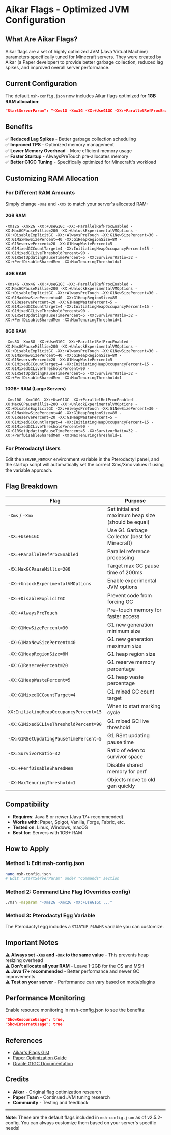 # Aikar Flags - Optimized JVM Configuration

## What Are Aikar Flags?

Aikar flags are a set of highly optimized JVM (Java Virtual Machine) parameters specifically tuned for Minecraft servers. They were created by Aikar (a Paper developer) to provide better garbage collection, reduced lag spikes, and improved overall server performance.

## Current Configuration

The default `msh-config.json` now includes Aikar flags optimized for **1GB RAM allocation**:

```json
"StartServerParam": "-Xms1G -Xmx1G -XX:+UseG1GC -XX:+ParallelRefProcEnabled -XX:MaxGCPauseMillis=200 -XX:+UnlockExperimentalVMOptions -XX:+DisableExplicitGC -XX:+AlwaysPreTouch -XX:G1NewSizePercent=30 -XX:G1MaxNewSizePercent=40 -XX:G1HeapRegionSize=8M -XX:G1ReservePercent=20 -XX:G1HeapWastePercent=5 -XX:G1MixedGCCountTarget=4 -XX:InitiatingHeapOccupancyPercent=15 -XX:G1MixedGCLiveThresholdPercent=90 -XX:G1RSetUpdatingPauseTimePercent=5 -XX:SurvivorRatio=32 -XX:+PerfDisableSharedMem -XX:MaxTenuringThreshold=1"
```

## Benefits

✅ **Reduced Lag Spikes** - Better garbage collection scheduling  
✅ **Improved TPS** - Optimized memory management  
✅ **Lower Memory Overhead** - More efficient memory usage  
✅ **Faster Startup** - AlwaysPreTouch pre-allocates memory  
✅ **Better G1GC Tuning** - Specifically optimized for Minecraft's workload  

## Customizing RAM Allocation

### For Different RAM Amounts

Simply change `-Xms` and `-Xmx` to match your server's allocated RAM:

#### 2GB RAM
```
-Xms2G -Xmx2G -XX:+UseG1GC -XX:+ParallelRefProcEnabled -XX:MaxGCPauseMillis=200 -XX:+UnlockExperimentalVMOptions -XX:+DisableExplicitGC -XX:+AlwaysPreTouch -XX:G1NewSizePercent=30 -XX:G1MaxNewSizePercent=40 -XX:G1HeapRegionSize=8M -XX:G1ReservePercent=20 -XX:G1HeapWastePercent=5 -XX:G1MixedGCCountTarget=4 -XX:InitiatingHeapOccupancyPercent=15 -XX:G1MixedGCLiveThresholdPercent=90 -XX:G1RSetUpdatingPauseTimePercent=5 -XX:SurvivorRatio=32 -XX:+PerfDisableSharedMem -XX:MaxTenuringThreshold=1
```

#### 4GB RAM
```
-Xms4G -Xmx4G -XX:+UseG1GC -XX:+ParallelRefProcEnabled -XX:MaxGCPauseMillis=200 -XX:+UnlockExperimentalVMOptions -XX:+DisableExplicitGC -XX:+AlwaysPreTouch -XX:G1NewSizePercent=30 -XX:G1MaxNewSizePercent=40 -XX:G1HeapRegionSize=8M -XX:G1ReservePercent=20 -XX:G1HeapWastePercent=5 -XX:G1MixedGCCountTarget=4 -XX:InitiatingHeapOccupancyPercent=15 -XX:G1MixedGCLiveThresholdPercent=90 -XX:G1RSetUpdatingPauseTimePercent=5 -XX:SurvivorRatio=32 -XX:+PerfDisableSharedMem -XX:MaxTenuringThreshold=1
```

#### 8GB RAM
```
-Xms8G -Xmx8G -XX:+UseG1GC -XX:+ParallelRefProcEnabled -XX:MaxGCPauseMillis=200 -XX:+UnlockExperimentalVMOptions -XX:+DisableExplicitGC -XX:+AlwaysPreTouch -XX:G1NewSizePercent=30 -XX:G1MaxNewSizePercent=40 -XX:G1HeapRegionSize=8M -XX:G1ReservePercent=20 -XX:G1HeapWastePercent=5 -XX:G1MixedGCCountTarget=4 -XX:InitiatingHeapOccupancyPercent=15 -XX:G1MixedGCLiveThresholdPercent=90 -XX:G1RSetUpdatingPauseTimePercent=5 -XX:SurvivorRatio=32 -XX:+PerfDisableSharedMem -XX:MaxTenuringThreshold=1
```

#### 10GB+ RAM (Large Servers)
```
-Xms10G -Xmx10G -XX:+UseG1GC -XX:+ParallelRefProcEnabled -XX:MaxGCPauseMillis=200 -XX:+UnlockExperimentalVMOptions -XX:+DisableExplicitGC -XX:+AlwaysPreTouch -XX:G1NewSizePercent=30 -XX:G1MaxNewSizePercent=40 -XX:G1HeapRegionSize=8M -XX:G1ReservePercent=20 -XX:G1HeapWastePercent=5 -XX:G1MixedGCCountTarget=4 -XX:InitiatingHeapOccupancyPercent=15 -XX:G1MixedGCLiveThresholdPercent=90 -XX:G1RSetUpdatingPauseTimePercent=5 -XX:SurvivorRatio=32 -XX:+PerfDisableSharedMem -XX:MaxTenuringThreshold=1
```

### For Pterodactyl Users

Edit the `SERVER_MEMORY` environment variable in the Pterodactyl panel, and the startup script will automatically set the correct Xms/Xmx values if using the variable approach.

## Flag Breakdown

| Flag | Purpose |
|------|---------|
| `-Xms` / `-Xmx` | Set initial and maximum heap size (should be equal) |
| `-XX:+UseG1GC` | Use G1 Garbage Collector (best for Minecraft) |
| `-XX:+ParallelRefProcEnabled` | Parallel reference processing |
| `-XX:MaxGCPauseMillis=200` | Target max GC pause time of 200ms |
| `-XX:+UnlockExperimentalVMOptions` | Enable experimental JVM options |
| `-XX:+DisableExplicitGC` | Prevent code from forcing GC |
| `-XX:+AlwaysPreTouch` | Pre-touch memory for faster access |
| `-XX:G1NewSizePercent=30` | G1 new generation minimum size |
| `-XX:G1MaxNewSizePercent=40` | G1 new generation maximum size |
| `-XX:G1HeapRegionSize=8M` | G1 heap region size |
| `-XX:G1ReservePercent=20` | G1 reserve memory percentage |
| `-XX:G1HeapWastePercent=5` | G1 heap waste percentage |
| `-XX:G1MixedGCCountTarget=4` | G1 mixed GC count target |
| `-XX:InitiatingHeapOccupancyPercent=15` | When to start marking cycle |
| `-XX:G1MixedGCLiveThresholdPercent=90` | G1 mixed GC live threshold |
| `-XX:G1RSetUpdatingPauseTimePercent=5` | G1 RSet updating pause time |
| `-XX:SurvivorRatio=32` | Ratio of eden to survivor space |
| `-XX:+PerfDisableSharedMem` | Disable shared memory for perf |
| `-XX:MaxTenuringThreshold=1` | Objects move to old gen quickly |

## Compatibility

- **Requires**: Java 8 or newer (Java 17+ recommended)
- **Works with**: Paper, Spigot, Vanilla, Forge, Fabric, etc.
- **Tested on**: Linux, Windows, macOS
- **Best for**: Servers with 1GB+ RAM

## How to Apply

### Method 1: Edit msh-config.json
```bash
nano msh-config.json
# Edit "StartServerParam" under "Commands" section
```

### Method 2: Command Line Flag (Overrides config)
```bash
./msh -msparam "-Xms2G -Xmx2G -XX:+UseG1GC ..."
```

### Method 3: Pterodactyl Egg Variable
The Pterodactyl egg includes a `STARTUP_PARAMS` variable you can customize.

## Important Notes

⚠️ **Always set `-Xms` and `-Xmx` to the same value** - This prevents heap resizing overhead  
⚠️ **Don't allocate all your RAM** - Leave 1-2GB for the OS and MSH  
⚠️ **Java 17+ recommended** - Better performance and newer GC improvements  
⚠️ **Test on your server** - Performance can vary based on mods/plugins  

## Performance Monitoring

Enable resource monitoring in msh-config.json to see the benefits:
```json
"ShowResourceUsage": true,
"ShowInternetUsage": true
```

## References

- [Aikar's Flags Gist](https://aikar.co/2018/07/02/tuning-the-jvm-g1gc-garbage-collector-flags-for-minecraft/)
- [Paper Optimization Guide](https://paper-chan.moe/paper-optimization/)
- [Oracle G1GC Documentation](https://docs.oracle.com/javase/9/gctuning/garbage-first-garbage-collector-tuning.htm)

## Credits

- **Aikar** - Original flag optimization research
- **Paper Team** - Continued JVM tuning research
- **Community** - Testing and feedback

---

**Note**: These are the default flags included in `msh-config.json` as of v2.5.2-config. You can always customize them based on your server's specific needs!
